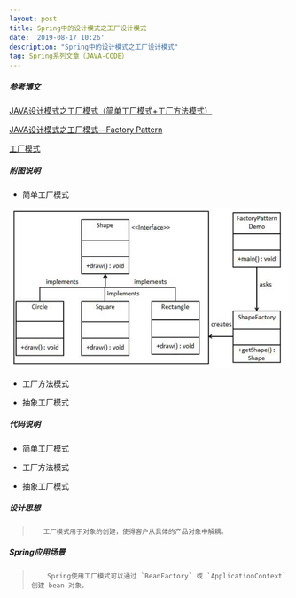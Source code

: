```yaml
---
layout: post
title: Spring中的设计模式之工厂设计模式
date: '2019-08-17 10:26'
description: "Spring中的设计模式之工厂设计模式"
tag: Spring系列文章（JAVA-CODE）
---
```


##### 参考博文

[JAVA设计模式之工厂模式（简单工厂模式+工厂方法模式）](https://blog.csdn.net/jason0539/article/details/23020989)

[JAVA设计模式之工厂模式—Factory Pattern](https://www.cnblogs.com/carryjack/p/7709861.html)

[工厂模式](https://www.runoob.com/design-pattern/factory-pattern.html)

##### 附图说明

- 简单工厂模式

![工厂设计模式](../images/post/工厂设计模式.png)

- 工厂方法模式

- 抽象工厂模式

##### 代码说明

- 简单工厂模式

- 工厂方法模式

- 抽象工厂模式

##### 设计思想

>        工厂模式用于对象的创建，使得客户从具体的产品对象中解耦。

##### Spring应用场景

>         Spring使用工厂模式可以通过 `BeanFactory` 或 `ApplicationContext` 创建 bean 对象。
